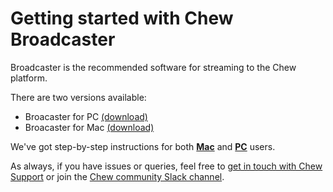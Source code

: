 # Getting started with Chew Broadcaster

Broadcaster is the recommended software for streaming to the Chew platform. 

There are two versions available: 

- Broacaster for PC [(download)](https://github.com/chewtv/chew-broadcaster/releases/download/1.0.0/Chew-Broadcaster-1.0.0-Installer.exe)
- Broacaster for Mac [(download)](https://github.com/chewtv/chew-broadcaster/releases/download/1.0.0/Chew.Broadcaster.dmg)

We've got step-by-step instructions for both [**Mac**](http://chew.tv/guide/broadcaster/mac) and [**PC**](http://chew.tv/guide/broadcaster/pc) users. 

As always, if you have issues or queries, feel free to [get in touch with Chew Support](mailto:support@chew.tv) or join the [Chew community Slack channel](https://slack.chew.tv).
